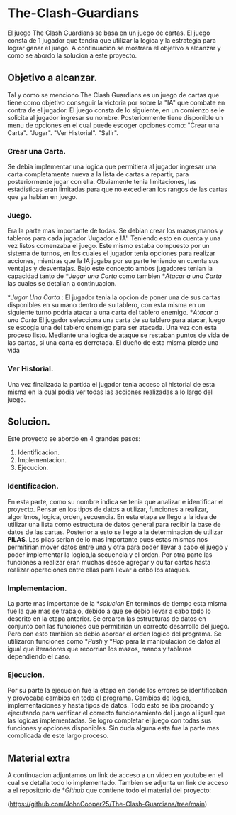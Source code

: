 # The-Clash-Guardians
El juego The Clash Guardians se basa en un juego de cartas. El juego consta de 1 jugador que tendra que utilizar la logica y la estrategia para lograr ganar el juego.
A continuacion se mostrara el objetivo a alcanzar y como se abordo la solucion a este proyecto.

## Objetivo a alcanzar.
Tal y como se menciono The Clash Guardians es un juego de cartas que tiene como objetivo conseguir la victoria por sobre la "IA" que combate en contra de el jugador. 
El juego consta de lo siguiente, en un comienzo se le solicita al jugador ingresar su nombre. Posteriormente tiene disponible un menu de opciones en el cual puede escoger opciones como:
"Crear una Carta".
"Jugar".
"Ver Historial".
"Salir".

### Crear una Carta.
Se debia implementar una logica que permitiera al jugador ingresar una carta completamente nueva a la lista de cartas a repartir, para posteriormente jugar con ella.
Obviamente tenia limitaciones, las estadisticas eran limitadas para que no excedieran los rangos de las cartas que ya habian en juego.

### Juego.
Era la parte mas importante de todas. Se debian crear los mazos,manos y tableros para cada jugador 'Jugador e IA'. Teniendo esto en cuenta y una vez listos comenzaba el juego.
Este mismo estaba compuesto por un sistema de turnos, en los cuales el jugador tenia opciones para realizar acciones, mientras que la IA jugaba por su parte teniendo en cuenta sus ventajas y desventajas.
Bajo este concepto ambos jugadores tenian la capacidad tanto de **Jugar una Carta* como tambien **Atacar a una Carta* las cuales se detallan a continuacion.

**Jugar Una Carta* : El jugador tenia la opcion de poner una de sus cartas disponibles en su mano dentro de su tablero, con esta misma en un siguiente turno podria atacar a una carta del tablero enemigo.
**Atacar a una Carta*:El jugador selecciona una carta de su tablero para atacar, luego se escogia una del tablero enemigo para ser atacada. Una vez con esta proceso listo.
                      Mediante una logica de ataque se restaban puntos de vida de las cartas, si una carta es derrotada. El dueño de esta misma pierde una vida

### Ver Historial.
Una vez finalizada la partida el jugador tenia acceso al historial de esta misma en la cual podia ver todas las acciones realizadas a lo largo del juego.

## Solucion.
Este proyecto se abordo en 4 grandes pasos:
1. Identificacion.
2. Implementacion.
3. Ejecucion.

### Identificacion.
En esta parte, como su nombre indica se tenia que analizar e identificar el proyecto. Pensar en los tipos de datos a utilizar, funciones a realizar, algoritmos, logica, orden, secuencia.
En esta etapa se llego a la idea de utilizar una lista como estructura de datos general para recibir la base de datos de las cartas. Posterior a esto se llego a la determinacion de utilizar **PILAS**.
Las pilas serian de lo mas importante pues estas mismas nos permitirian mover datos entre una y otra para poder llevar a cabo el juego y poder implementar la logica,la secuencia y el orden.
Por otra parte las funciones a realizar eran muchas desde agregar y quitar cartas hasta realizar operaciones entre ellas para llevar a cabo los ataques.

### Implementacion.
La parte mas importante de la **solucion* En terminos de tiempo esta misma fue la que mas se trabajo, debido a que se debio llevar a cabo todo lo descrito en la etapa anterior.
Se crearon las estructuras de datos en conjunto con las funciones que permitirian un correcto desarrollo del juego. Pero con esto tambien se debio abordar el orden logico del programa.
Se utilizaron funciones como **Push* y **Pop* para la manipulacion de datos al igual que iteradores que recorrian los mazos, manos y tableros dependiendo el caso.

### Ejecucion.
Por su parte la ejecucion fue la etapa en donde los errores se identificaban y provocaba cambios en todo el programa. Cambios de logica, implementaciones y hasta tipos de datos.
Todo esto se iba probando y ejecutando para verificar el correcto funcionamiento del juego al igual que las logicas implementadas. Se logro completar el juego con todas sus funciones y opciones disponibles.
Sin duda alguna esta fue la parte mas complicada de este largo proceso.

## Material extra
A continuacion adjuntamos un link de acceso a un video en youtube en el cual se detalla todo lo implementado. Tambien se adjunta un link de acceso a el repositorio de **Github* que contiene todo el material del proyecto:

(https://github.com/JohnCooper25/The-Clash-Guardians/tree/main)


                      
